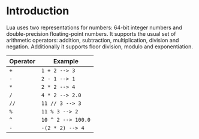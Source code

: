 # Introduction

Lua uses two representations for numbers: 64-bit integer numbers and double-precision floating-point numbers. It supports the usual set of arithmetic operators: addition, subtraction, multiplication, division and negation. Additionally it supports floor division, modulo and exponentiation.

| Operator | Example             |
| -------- | ------------------- |
| `+`      | `1 + 2 --> 3`       |
| `-`      | `2 - 1 --> 1`       |
| `*`      | `2 * 2 --> 4`       |
| `/`      | `4 * 2 --> 2.0`     |
| `//`     | `11 // 3 --> 3`     |
| `%`      | `11 % 3 --> 2`      |
| `^`      | `10 ^ 2 --> 100.0`  |
| `-`      | `-(2 * 2) --> 4`    |
